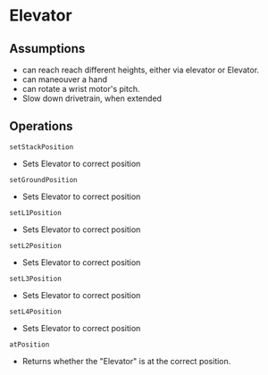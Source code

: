 # Elevator

## Assumptions
* can reach reach different heights, either via elevator or Elevator.
* can maneouver a hand
* can rotate a wrist motor's pitch.
* Slow down drivetrain, when extended

## Operations
`setStackPosition` 
 - Sets Elevator to correct position

`setGroundPosition`
 - Sets Elevator to correct position

`setL1Position`
 - Sets Elevator to correct position

`setL2Position`
 - Sets Elevator to correct position

`setL3Position`
 - Sets Elevator to correct position

`setL4Position`
 - Sets Elevator to correct position
 
 `atPosition`
 - Returns whether the "Elevator" is at the correct position.